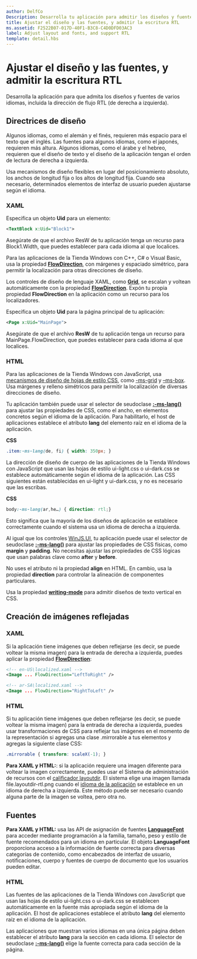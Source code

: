 ```yaml
---
author: DelfCo
Description: Desarrolla tu aplicación para admitir los diseños y fuentes de varios idiomas, incluida la dirección de flujo de derecha a izquierda.
title: Ajustar el diseño y las fuentes, y admitir la escritura RTL
ms.assetid: F2522B07-017D-40F1-B3C8-C4D0DFD03AC3
label: Adjust layout and fonts, and support RTL
template: detail.hbs
---
```


# Ajustar el diseño y las fuentes, y admitir la escritura RTL





Desarrolla la aplicación para que admita los diseños y fuentes de varios idiomas, incluida la dirección de flujo RTL (de derecha a izquierda).

## <span id="Layout_guidelines"></span><span id="layout_guidelines"></span><span id="LAYOUT_GUIDELINES"></span>Directrices de diseño


Algunos idiomas, como el alemán y el finés, requieren más espacio para el texto que el inglés. Las fuentes para algunos idiomas, como el japonés, requieren más altura. Algunos idiomas, como el árabe y el hebreo, requieren que el diseño de texto y el diseño de la aplicación tengan el orden de lectura de derecha a izquierda.

Usa mecanismos de diseño flexibles en lugar del posicionamiento absoluto, los anchos de longitud fija o los altos de longitud fija. Cuando sea necesario, determinados elementos de interfaz de usuario pueden ajustarse según el idioma.

### <span id="XAML"></span><span id="xaml"></span>XAML

Especifica un objeto **Uid** para un elemento:

```XML
<TextBlock x:Uid="Block1">
```

Asegúrate de que el archivo ResW de tu aplicación tenga un recurso para Block1.Width, que puedes establecer para cada idioma al que localices.

Para las aplicaciones de la Tienda Windows con C++, C\# o Visual Basic, usa la propiedad [**FlowDirection**](https://msdn.microsoft.com/library/windows/apps/br208716), con márgenes y espaciado simétrico, para permitir la localización para otras direcciones de diseño.

Los controles de diseño de lenguaje XAML, como [**Grid**](https://msdn.microsoft.com/library/windows/apps/br242704), se escalan y voltean automáticamente con la propiedad [**FlowDirection**](https://msdn.microsoft.com/library/windows/apps/br208716). Expón tu propia propiedad **FlowDirection** en la aplicación como un recurso para los localizadores.

Especifica un objeto **Uid** para la página principal de tu aplicación:

```XML
<Page x:Uid="MainPage">
```

Asegúrate de que el archivo **ResW** de tu aplicación tenga un recurso para MainPage.FlowDirection, que puedes establecer para cada idioma al que localices.

### <span id="HTML"></span><span id="html"></span>HTML

Para las aplicaciones de la Tienda Windows con JavaScript, usa [mecanismos de diseño de hojas de estilo CSS](https://msdn.microsoft.com/library/ms531209), como [-ms-grid](https://msdn.microsoft.com/en-us/library/windows/apps/hh465453.aspx#g_section) y [–ms-box](https://msdn.microsoft.com/en-us/library/windows/apps/hh465453.aspx#f_section). Usa márgenes y relleno simétricos para permitir la localización de diversas direcciones de diseño.

Tu aplicación también puede usar el selector de seudoclase [**:-ms-lang()**](https://msdn.microsoft.com/library/cc848867) para ajustar las propiedades de CSS, como el ancho, en elementos concretos según el idioma de la aplicación. Para habilitarlo, el host de aplicaciones establece el atributo **lang** del elemento raíz en el idioma de la aplicación.

**CSS**
```CSS
.item:-ms-lang(de, fi) { width: 350px; }
```

La dirección de diseño de cuerpo de las aplicaciones de la Tienda Windows con JavaScript que usan las hojas de estilo ui-light.css o ui-dark.css se establece automáticamente según el idioma de la aplicación. Las CSS siguientes están establecidas en ui-light y ui-dark.css, y no es necesario que las escribas.

**CSS**
```CSS
body:-ms-lang(ar,he…) { direction: rtl;}
```

Esto significa que la mayoría de los diseños de aplicación se establece correctamente cuando el sistema usa un idioma de derecha a izquierda.

Al igual que los controles [WinJS.UI](https://msdn.microsoft.com/library/windows/apps/br229782), tu aplicación puede usar el selector de seudoclase [**:-ms-lang()**](https://msdn.microsoft.com/library/cc848867) para ajustar las propiedades de CSS físicas, como **margin** y **padding**. No necesitas ajustar las propiedades de CSS lógicas que usan palabras clave como **after** y **before**.

No uses el atributo ni la propiedad **align** en HTML. En cambio, usa la propiedad **direction** para controlar la alineación de componentes particulares.

Usa la propiedad [**writing-mode**](https://msdn.microsoft.com/library/ms531187) para admitir diseños de texto vertical en CSS.

## <span id="Mirroring_images"></span><span id="mirroring_images"></span><span id="MIRRORING_IMAGES"></span>Creación de imágenes reflejadas


### <span id="XAML"></span><span id="xaml"></span>XAML

Si la aplicación tiene imágenes que deben reflejarse (es decir, se puede voltear la misma imagen) para la entrada de derecha a izquierda, puedes aplicar la propiedad [**FlowDirection**](https://msdn.microsoft.com/library/windows/apps/br208716):

```XML
<!-- en-US\localized.xaml -->
<Image ... FlowDirection="LeftToRight" />

<!-- ar-SA\localized.xaml -->
<Image ... FlowDirection="RightToLeft" />
```

### <span id="HTML"></span><span id="html"></span>HTML

Si tu aplicación tiene imágenes que deben reflejarse (es decir, se puede voltear la misma imagen) para la entrada de derecha a izquierda, puedes usar transformaciones de CSS para reflejar tus imágenes en el momento de la representación si agregas una clase .mirrorable a tus elementos y agregas la siguiente clase CSS:

```CSS
.mirrorable { transform: scaleX(-1); }
```

**Para XAML y HTML:**: si la aplicación requiere una imagen diferente para voltear la imagen correctamente, puedes usar el Sistema de administración de recursos con el [calificador layoutdir](https://msdn.microsoft.com/library/windows/apps/xaml/hh965324). El sistema elige una imagen llamada file.layoutdir-rtl.png cuando el [idioma de la aplicación](manage-language-and-region.md) se establece en un idioma de derecha a izquierda. Este método puede ser necesario cuando alguna parte de la imagen se voltea, pero otra no.

## <span id="Fonts"></span><span id="fonts"></span><span id="FONTS"></span>Fuentes


**Para XAML y HTML:** usa las API de asignación de fuentes [**LanguageFont**](https://msdn.microsoft.com/library/windows/apps/br206864) para acceder mediante programación a la familia, tamaño, peso y estilo de fuente recomendados para un idioma en particular. El objeto **LanguageFont** proporciona acceso a la información de fuente correcta para diversas categorías de contenido, como encabezados de interfaz de usuario, notificaciones, cuerpo y fuentes de cuerpo de documento que los usuarios pueden editar.

### <span id="HTML"></span><span id="html"></span>HTML

Las fuentes de las aplicaciones de la Tienda Windows con JavaScript que usan las hojas de estilo ui-light.css o ui-dark.css se establecen automáticamente en la fuente más apropiada según el idioma de la aplicación. El host de aplicaciones establece el atributo **lang** del elemento raíz en el idioma de la aplicación.

Las aplicaciones que muestran varios idiomas en una única página deben establecer el atributo **lang** para la sección en cada idioma. El selector de seudoclase [**:-ms-lang()**](https://msdn.microsoft.com/library/cc848867) elige la fuente correcta para cada sección de la página.

 

 





<!--HONumber=May16_HO2-->


